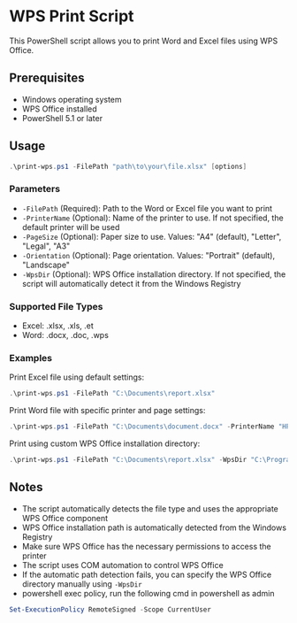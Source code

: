 # WPS Print Script

This PowerShell script allows you to print Word and Excel files using WPS Office.

## Prerequisites

- Windows operating system
- WPS Office installed
- PowerShell 5.1 or later

## Usage

```powershell
.\print-wps.ps1 -FilePath "path\to\your\file.xlsx" [options]
```

### Parameters

- `-FilePath` (Required): Path to the Word or Excel file you want to print
- `-PrinterName` (Optional): Name of the printer to use. If not specified, the default printer will be used
- `-PageSize` (Optional): Paper size to use. Values: "A4" (default), "Letter", "Legal", "A3"
- `-Orientation` (Optional): Page orientation. Values: "Portrait" (default), "Landscape"
- `-WpsDir` (Optional): WPS Office installation directory. If not specified, the script will automatically detect it from the Windows Registry

### Supported File Types

- Excel: .xlsx, .xls, .et
- Word: .docx, .doc, .wps

### Examples

Print Excel file using default settings:
```powershell
.\print-wps.ps1 -FilePath "C:\Documents\report.xlsx"
```

Print Word file with specific printer and page settings:
```powershell
.\print-wps.ps1 -FilePath "C:\Documents\document.docx" -PrinterName "HP LaserJet Pro" -PageSize "A4" -Orientation "Landscape"
```

Print using custom WPS Office installation directory:
```powershell
.\print-wps.ps1 -FilePath "C:\Documents\report.xlsx" -WpsDir "C:\Program Files\WPS Office\office6"
```

## Notes

- The script automatically detects the file type and uses the appropriate WPS Office component
- WPS Office installation path is automatically detected from the Windows Registry
- Make sure WPS Office has the necessary permissions to access the printer
- The script uses COM automation to control WPS Office
- If the automatic path detection fails, you can specify the WPS Office directory manually using `-WpsDir`
- powershell exec policy, run the following cmd in powershell as admin
```powershell
Set-ExecutionPolicy RemoteSigned -Scope CurrentUser
